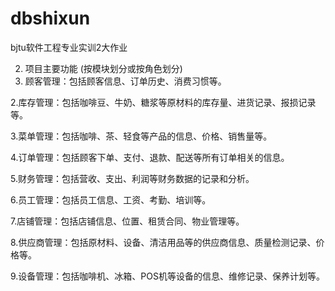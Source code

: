 # dbshixun
bjtu软件工程专业实训2大作业


2.	项目主要功能 (按模块划分或按角色划分)
1. 顾客管理：包括顾客信息、订单历史、消费习惯等。

2.库存管理：包括咖啡豆、牛奶、糖浆等原材料的库存量、进货记录、报损记录等。

3.菜单管理：包括咖啡、茶、轻食等产品的信息、价格、销售量等。

4.订单管理：包括顾客下单、支付、退款、配送等所有订单相关的信息。

5.财务管理：包括营收、支出、利润等财务数据的记录和分析。

6.员工管理：包括员工信息、工资、考勤、培训等。

7.店铺管理：包括店铺信息、位置、租赁合同、物业管理等。

8.供应商管理：包括原材料、设备、清洁用品等的供应商信息、质量检测记录、价格等。

9.设备管理：包括咖啡机、冰箱、POS机等设备的信息、维修记录、保养计划等。
